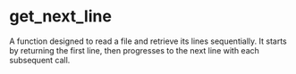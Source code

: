 # get_next_line

A function designed to read a file and retrieve its lines sequentially. It starts by returning the first line, then progresses to the next line with each subsequent call.
